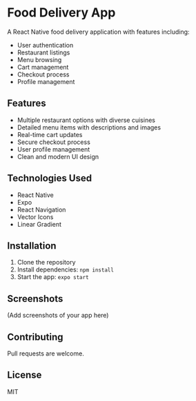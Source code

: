 # Food Delivery App

A React Native food delivery application with features including:
- User authentication
- Restaurant listings
- Menu browsing
- Cart management
- Checkout process
- Profile management

## Features
- Multiple restaurant options with diverse cuisines
- Detailed menu items with descriptions and images
- Real-time cart updates
- Secure checkout process
- User profile management
- Clean and modern UI design

## Technologies Used
- React Native
- Expo
- React Navigation
- Vector Icons
- Linear Gradient

## Installation
1. Clone the repository
2. Install dependencies: `npm install`
3. Start the app: `expo start`

## Screenshots
(Add screenshots of your app here)

## Contributing
Pull requests are welcome.

## License
MIT 
